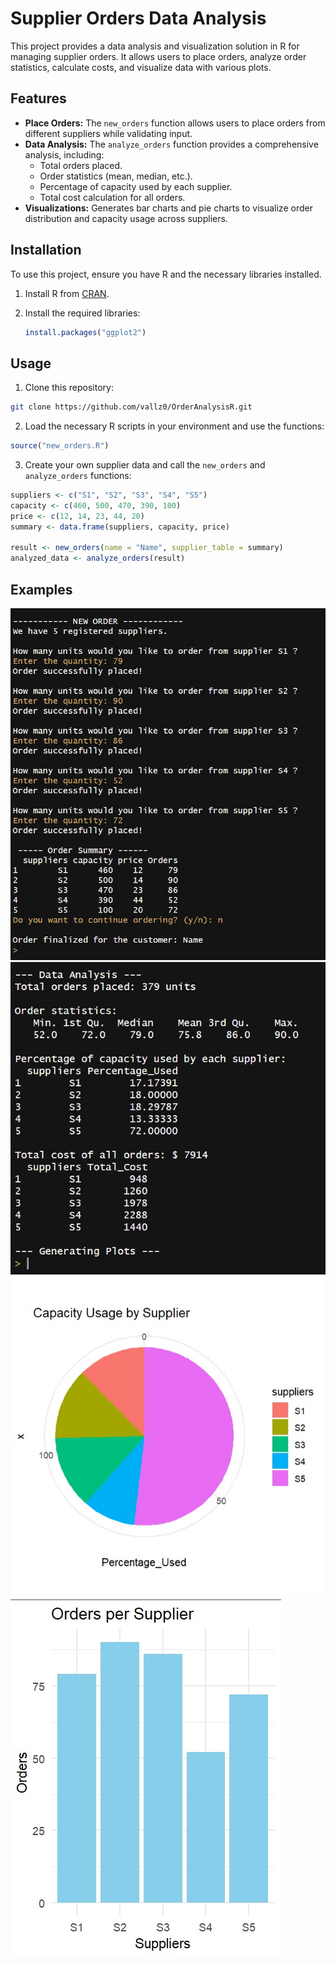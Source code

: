 # Supplier Orders Data Analysis

This project provides a data analysis and visualization solution in R for managing supplier orders. It allows users to place orders, analyze order statistics, calculate costs, and visualize data with various plots.

## Features

- **Place Orders:** The `new_orders` function allows users to place orders from different suppliers while validating input.
- **Data Analysis:** The `analyze_orders` function provides a comprehensive analysis, including:
  - Total orders placed.
  - Order statistics (mean, median, etc.).
  - Percentage of capacity used by each supplier.
  - Total cost calculation for all orders.
- **Visualizations:** Generates bar charts and pie charts to visualize order distribution and capacity usage across suppliers.

## Installation

To use this project, ensure you have R and the necessary libraries installed.

1. Install R from [CRAN](https://cran.r-project.org/).
2. Install the required libraries:

   ```R
   install.packages("ggplot2")
## Usage

1. Clone this repository:
```bash
git clone https://github.com/vallz0/OrderAnalysisR.git
```
2. Load the necessary R scripts in your environment and use the functions:
```R
source("new_orders.R")
```
3. Create your own supplier data and call the `new_orders` and `analyze_orders` functions:
```R
suppliers <- c("S1", "S2", "S3", "S4", "S5")
capacity <- c(460, 500, 470, 390, 100)
price <- c(12, 14, 23, 44, 20)
summary <- data.frame(suppliers, capacity, price)

result <- new_orders(name = "Name", supplier_table = summary)
analyzed_data <- analyze_orders(result)
```
## Examples

![Example1](Images/Example1.jpg)
![Example2](Images/Example2.jpg)
![Example3](Images/Example3.jpg)
![Example4](Images/Example4.jpg)